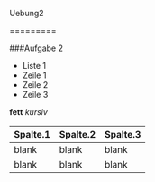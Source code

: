 Uebung2

=========

###Aufgabe 2

* Liste 1
* Zeile 1
* Zeile 2
* Zeile 3

 **fett** *kursiv*  

Spalte.1 | Spalte.2 | Spalte.3
------|-------|------
blank | blank | blank
blank | blank | blank
